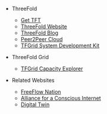 - ThreeFold
  - [Get TFT](https://threefold.io/info/threefold#/threefold__how_to_buy_and_sell)
  - [ThreeFold Website](https://threefold.io/)
  - [ThreeFold Blog](https://threefold.io/farming/blog)
  - [Peer2Peer Cloud](https://threefold.io/cloud)
  - [TFGrid System Development Kit](https://threefold.io/info/sdk)
- ThreeFold Grid
  - [TFGrid Capacity Explorer](https://explorer.grid.tf/)
- Related Websites
  - [FreeFlow Nation](http://www.freeflownation.org/)
  - [Alliance for a Conscious Internet](https://threefold.io/aci)
  - [Digital Twin](https://threefold.io/twin)

  <!-- - [TF Token Stats](https://tokenstats.threefoldtoken.com/) -->
  <!-- - [TFGrid Demo](https://demo.testnet.grid.tf/)
  - [3Bot Deployment](https://manual-testnet.threefold.io/#/getting_started_3bot) -->
